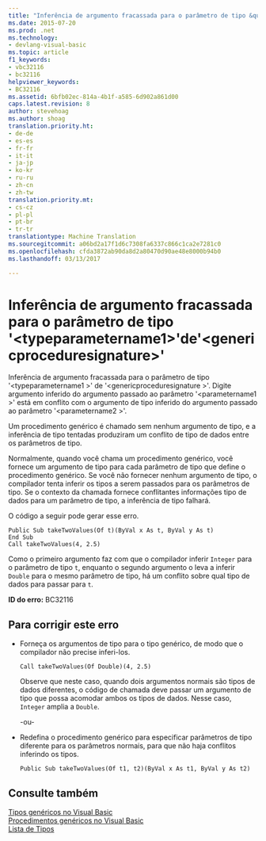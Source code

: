 ```yaml
---
title: "Inferência de argumento fracassada para o parâmetro de tipo &quot;&lt;typeparametername1&gt;&quot;de&quot;&lt;genericproceduresignature&gt;&quot; | Documentos do Microsoft"
ms.date: 2015-07-20
ms.prod: .net
ms.technology:
- devlang-visual-basic
ms.topic: article
f1_keywords:
- vbc32116
- bc32116
helpviewer_keywords:
- BC32116
ms.assetid: 6bfb02ec-814a-4b1f-a585-6d902a861d00
caps.latest.revision: 8
author: stevehoag
ms.author: shoag
translation.priority.ht:
- de-de
- es-es
- fr-fr
- it-it
- ja-jp
- ko-kr
- ru-ru
- zh-cn
- zh-tw
translation.priority.mt:
- cs-cz
- pl-pl
- pt-br
- tr-tr
translationtype: Machine Translation
ms.sourcegitcommit: a06bd2a17f1d6c7308fa6337c866c1ca2e7281c0
ms.openlocfilehash: cfda3872ab90da8d2a80470d90ae48e8000b94b0
ms.lasthandoff: 03/13/2017

---
```

# <a name="type-argument-inference-failed-for-type-parameter-39lttypeparametername1gt39-of-39ltgenericproceduresignaturegt39"></a>Inferência de argumento fracassada para o parâmetro de tipo '&lt;typeparametername1&gt;'de'&lt;genericproceduresignature&gt;'
Inferência de argumento fracassada para o parâmetro de tipo '\<typeparametername1 >' de '\<genericproceduresignature >'. Digite argumento inferido do argumento passado ao parâmetro '\<parametername1 >' está em conflito com o argumento de tipo inferido do argumento passado ao parâmetro '\<parametername2 >'.  
  
 Um procedimento genérico é chamado sem nenhum argumento de tipo, e a inferência de tipo tentadas produziram um conflito de tipo de dados entre os parâmetros de tipo.  
  
 Normalmente, quando você chama um procedimento genérico, você fornece um argumento de tipo para cada parâmetro de tipo que define o procedimento genérico. Se você não fornecer nenhum argumento de tipo, o compilador tenta inferir os tipos a serem passados para os parâmetros de tipo. Se o contexto da chamada fornece conflitantes informações tipo de dados para um parâmetro de tipo, a inferência de tipo falhará.  
  
 O código a seguir pode gerar esse erro.  
  
```  
Public Sub takeTwoValues(Of t)(ByVal x As t, ByVal y As t)  
End Sub  
Call takeTwoValues(4, 2.5)  
```  
  
 Como o primeiro argumento faz com que o compilador inferir `Integer` para o parâmetro de tipo `t`, enquanto o segundo argumento o leva a inferir `Double` para o mesmo parâmetro de tipo, há um conflito sobre qual tipo de dados para passar para `t`.  
  
 **ID do erro:** BC32116  
  
## <a name="to-correct-this-error"></a>Para corrigir este erro  
  
-   Forneça os argumentos de tipo para o tipo genérico, de modo que o compilador não precise inferi-los.  
  
    ```  
    Call takeTwoValues(Of Double)(4, 2.5)  
    ```  
  
     Observe que neste caso, quando dois argumentos normais são tipos de dados diferentes, o código de chamada deve passar um argumento de tipo que possa acomodar ambos os tipos de dados. Nesse caso, `Integer` amplia a `Double`.  
  
     -ou-  
  
-   Redefina o procedimento genérico para especificar parâmetros de tipo diferente para os parâmetros normais, para que não haja conflitos inferindo os tipos.  
  
    ```  
    Public Sub takeTwoValues(Of t1, t2)(ByVal x As t1, ByVal y As t2)  
    ```  
  
## <a name="see-also"></a>Consulte também  
 [Tipos genéricos no Visual Basic](../../visual-basic/programming-guide/language-features/data-types/generic-types.md)   
 [Procedimentos genéricos no Visual Basic](../../visual-basic/programming-guide/language-features/data-types/generic-procedures.md)   
 [Lista de Tipos](../../visual-basic/language-reference/statements/type-list.md)

